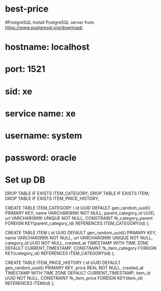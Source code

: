 # best-price


#PostgreSQL
Install PostgreSQL server from https://www.postgresql.org/download/

# hostname: localhost
# port: 1521
# sid: xe
# service name: xe
# username: system
# password: oracle

# Set up DB
DROP TABLE IF EXISTS ITEM_CATEGORY;
DROP TABLE IF EXISTS ITEM;
DROP TABLE IF EXISTS ITEM_PRICE_HISTORY;

CREATE TABLE ITEM_CATEGORY (
id                      UUID DEFAULT gen_random_uuid() PRIMARY KEY,
name                    VARCHAR(999) NOT NULL,
parent_category_id      UUID,
url                     VARCHAR(999) UNIQUE NOT NULL,
CONSTRAINT fk_category_parent
    FOREIGN KEY(parent_category_id) REFERENCES ITEM_CATEGORY(id)
);

CREATE TABLE ITEM (
id              UUID DEFAULT gen_random_uuid() PRIMARY KEY,
name            VARCHAR(999) NOT NULL,
url             VARCHAR(999) UNIQUE NOT NULL,
category_id     UUID NOT NULL,
created_at      TIMESTAMP WITH TIME ZONE DEFAULT CURRENT_TIMESTAMP,
CONSTRAINT fk_item_category
    FOREIGN KEY(category_id) REFERENCES ITEM_CATEGORY(id)
);

CREATE TABLE ITEM_PRICE_HISTORY (
id              UUID DEFAULT gen_random_uuid() PRIMARY KEY,
price           REAL NOT NULL,
created_at      TIMESTAMP WITH TIME ZONE DEFAULT CURRENT_TIMESTAMP,
item_id         UUID NOT NULL,
CONSTRAINT fk_item_price
    FOREIGN KEY(item_id) REFERENCES ITEM(id)
);
